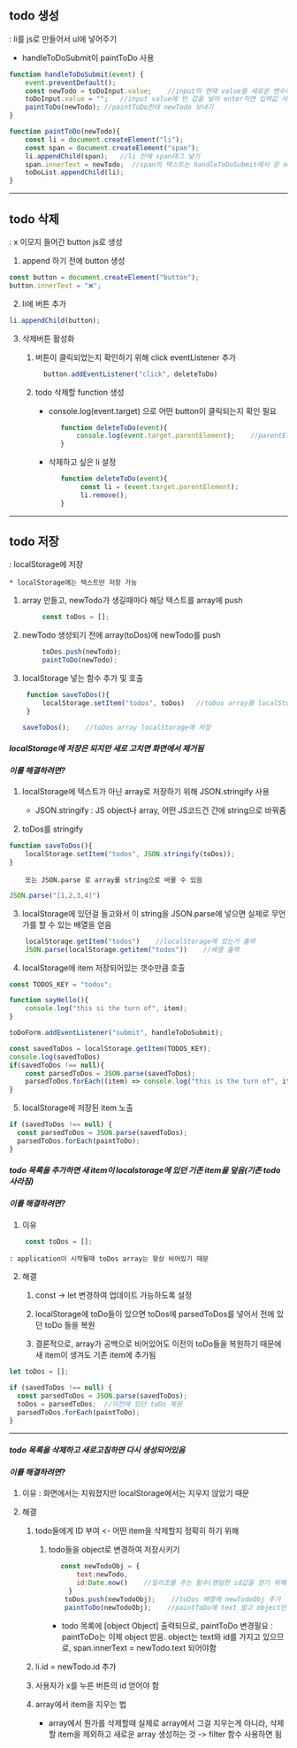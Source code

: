 ## todo 생성

: li를 js로 만들어서 ul에 넣어주기

- handleToDoSubmit이 paintToDo 사용


```javaScript
function handleToDoSubmit(event) {
    event.preventDefault();
    const newTodo = toDoInput.value;    //input의 현재 value를 새로운 변수에 복사
    toDoInput.value = "";   //input value에 빈 값을 넣어 enter치면 입력값 사라지게
    paintToDo(newTodo); //paintToDo한테 newTodo 보내기
}
```


```javaScript
function paintToDo(newTodo){
    const li = document.createElement("li");
    const span = document.createElement("span");
    li.appendChild(span);   //li 안에 span태그 넣기
    span.innerText = newTodo;  //span의 텍스트는 handleToDoSubmit에서 온 newTodo 텍스트가 됨
    toDoList.appendChild(li);
}
```

---------------------------------------------------------------------

## todo 삭제

: x 이모지 들어간 button js로 생성

1) append 하기 전에 button 생성

```javaScript
const button = document.createElement("button");
button.innerText = "❌";
```

2) li에 버튼 추가

```javaScript
li.appendChild(button);
```

3) 삭제버튼 활성화

   1) 버튼이 클릭되었는지 확인하기 위해 click eventListener 추가

      ```javaScript
        button.addEventListener("click", deleteToDo)
      ```

   2) todo 삭제할 function 생성
   
      - console.log(event.target) 으로 어떤 button이 클릭되는지 확인 필요

         ```javaScript
            function deleteToDo(event){
                console.log(event.target.parentElement);    //parentElement는 클릭된 element의 부모
            }    
         ```
         
       - 삭제하고 싶은 li 설정

         ```javaScript
            function deleteToDo(event){
                 const li = (event.target.parentElement);
                 li.remove();
            } 
         ```

---------------------------------------------------------------------

## todo 저장

: localStorage에 저장

    * localStorage에는 텍스트만 저장 가능

1) array 만들고, newTodo가 생길때마다 해당 텍스트를 array에 push

   ```javaScript
        const toDos = [];
   ```

2) newTodo 생성되기 전에 array(toDos)에 newTodo를 push

   ```javaScript
        toDos.push(newTodo); 
        paintToDo(newTodo);
   ```

3) localStorage 넣는 함수 추가 및 호출
   
   ```javaScript
    function saveToDos(){
        localStorage.setItem("todos", toDos)   //toDos array를 localStorage에 넣기
    }

   saveToDos();    //toDos array localStorage에 저장
   ```

*<h4> localStorage에 저장은 되지만 새로 고치면 화면에서 제거됨</h4>*
*<h4>이를 해결하려면?</h4>*

1) localStorage에 텍스트가 아닌 array로 저장하기 위해 JSON.stringify 사용
    - JSON.stringify : JS object나 array, 어떤 JS코드건 간에 string으로 바꿔줌

2) toDos를 stringify

```javaScript
function saveToDos(){
    localStorage.setItem("todos", JSON.stringify(toDos));  
}
```

        또는 JSON.parse 로 array를 string으로 바꿀 수 있음

```javaScript
JSON.parse("[1,2,3,4]")
```

3) localStorage에 있던걸 들고와서 이 string을 JSON.parse에 넣으면 실제로 무언가를 할 수 있는 배열을 얻음

```javaScript
    localStorage.getItem("todos")    //localStorage에 있는거 출력
    JSON.parse(localStorage.getitem("todos"))    //배열 출력
```

4) localStorage에 item 저장되어있는 갯수만큼 호출

```javaScript
const TODOS_KEY = "todos";

function sayHello(){
    console.log("this si the turn of", item);
}

toDoForm.addEventListener("submit", handleToDoSubmit);

const savedToDos = localStorage.getItem(TODOS_KEY);
console.log(savedToDos)
if(savedToDos !== null){
    const parsedToDos = JSON.parse(savedToDos);
    parsedToDos.forEach((item) => console.log("this is the turn of", item));    //arrow function(화살표 함수)
}

```

5) localStorage에 저장된 item 노출

```javaScript
if (savedToDos !== null) {
  const parsedToDos = JSON.parse(savedToDos);
  parsedToDos.forEach(paintToDo);
}
```

*<h4> todo 목록을 추가하면 새 item이 localstorage에 있던 기존 item을 덮음(기존 todo 사라짐) </h4>*
*<h4>이를 해결하려면?</h4>*

1) 이유

```javaScript
    const toDos = [];
```
    : application이 시작될때 toDos array는 항상 비어있기 때문

2) 해결

    1. const -> let 변경하여 업데이트 가능하도록 설정

    2. localStorage에 toDo들이 있으면 toDos에 parsedToDos를 넣어서 전에 있던 toDo 들을 복원
       
    3. 결론적으로, array가 공백으로 비어있어도 이전의 toDo들을 복원하기 때문에 새 item이 생겨도 기존 item에 추가됨
  
```javaScript
let toDos = [];

if (savedToDos !== null) {
  const parsedToDos = JSON.parse(savedToDos);
  toDos = parsedToDos;  //이전에 있던 toDo 복원
  parsedToDos.forEach(paintToDo);
}
``` 

---------------------------------------------------------

*<h4> todo 목록을 삭제하고 새로고침하면 다시 생성되어있음 </h4>*
*<h4>이를 해결하려면?</h4>*

1) 이유
   : 화면에서는 지워졌지만 localStorage에서는 지우지 않았기 때문

2) 해결

   1. todo들에게 ID 부여 <- 어떤 item을 삭제할지 정확히 하기 위해

      1. todo들을 object로 변경하여 저장시키기
     
         ```javaScript
            const newTodoObj = { 
                text:newTodo,
                id:Date.now()    //밀리초를 주는 함수(랜덤한 id값을 얻기 위해 사용)
              }
             toDos.push(newTodoObj);    //toDos 배열에 newTodoObj 추가
             paintToDo(newTodoObj);    //paintToDo에 text 말고 object인 newTodoObj 호출
         ```

         * todo 목록에 [object Object] 출력되므로, paintToDo 변경필요
          : paintToDo는 이제 object 받음. object는 text와 id를 가지고 있으므로, span.innerText = newTodo.text 되어야함

    2. li.id = newTodo.id 추가
  
    3. 사용자가 x를 누른 버튼의 id 얻어야 함
       
    4. array에서 item을 지우는 법
  
       - array에서 뭔가를 삭제할때 실제로 array에서 그걸 지우는게 아니라, 삭제할 item을 제외하고 새로운 array 생성하는 것 -> filter 함수 사용하면 됨

